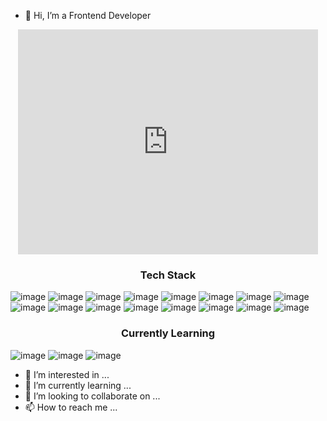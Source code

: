- 👋 Hi, I’m a Frontend Developer

<p align="center">

<iframe src="https://giphy.com/embed/ASd0Ukj0y3qMM" width="480" height="360" frameBorder="0" class="giphy-embed" allowFullScreen></iframe>

### <center>Tech Stack</center>

![image](https://img.shields.io/badge/-HTML5-E34F26?logo=html&logoColor=white&style=for-the-badge)
![image](https://img.shields.io/badge/-CSS3-1572B6?logo=css3&logoColor=white&style=for-the-badge)
![image](https://img.shields.io/badge/-Sass-CC6699?logo=sass&logoColor=white&style=for-the-badge)
![image](https://img.shields.io/badge/-JavaScript-F7DF1E?logo=javascript&logoColor=white&style=for-the-badge)
![image](https://img.shields.io/badge/-TypeScript-3178C6?logo=typescript&logoColor=white&style=for-the-badge)
![image](https://img.shields.io/badge/-ReactJs-61DAFB?logo=react&logoColor=white&style=for-the-badge)
![image](https://img.shields.io/badge/-Redux-764ABC?logo=redux&logoColor=white&style=for-the-badge)
![image](https://img.shields.io/badge/-React%20Query-FF4154?logo=react-query&logoColor=white&style=for-the-badge)
![image](https://img.shields.io/badge/-Gatsby-663399?logo=gatsby&logoColor=white&style=for-the-badge)
![image](https://img.shields.io/badge/-GraphQL-E10098?logo=graphql&logoColor=white&style=for-the-badge)
![image](https://img.shields.io/badge/-NextJS-000000?logo=next.js&logoColor=white&style=for-the-badge)
![image](https://img.shields.io/badge/-Styled%20Components-DB7093?logo=styled-components&logoColor=white&style=for-the-badge)
![image](https://img.shields.io/badge/-Firebase-FFCA28?logo=firebase&logoColor=white&style=for-the-badge)
![image](https://img.shields.io/badge/-Jest-C21325?logo=jest&logoColor=white&style=for-the-badge)
![image](https://img.shields.io/badge/-jQuery-0769AD?logo=jquery&logoColor=white&style=for-the-badge)
![image](https://img.shields.io/badge/-GitHub-181717?logo=github&logoColor=white&style=for-the-badge)


### <center>Currently Learning</center>
![image](https://img.shields.io/badge/-Solidity-363636?logo=solidity&logoColor=white&style=for-the-badge)
![image](https://img.shields.io/badge/-Threejs-000000?logo=three.js&logoColor=white&style=for-the-badge)
![image](https://img.shields.io/badge/-D3js-F9A03C?logo=d3.js&logoColor=white&style=for-the-badge)

</p>

- 👀 I’m interested in ...
- 🌱 I’m currently learning ...
- 💞️ I’m looking to collaborate on ...
- 📫 How to reach me ...

<!---
adampugh/adampugh is a ✨ special ✨ repository because its `README.md` (this file) appears on your GitHub profile.
You can click the Preview link to take a look at your changes.
--->
